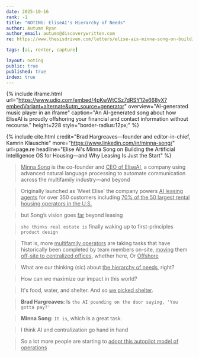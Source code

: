 ```yaml
---
date: 2025-10-16
rank: -1
title: "NOTING: EliseAI's Hierarchy of Needs"
author: Autumn Ryan
author_email: autumn@discoverywritten.com
re: https://www.thesisdriven.com/letters/elise-ais-minna-song-on-building/

tags: [ai, renter, capture]

layout: noting
public: true
published: true
index: true
---
```


{% include iframe.html
    url="https://www.udio.com/embed/4pKwWtCSz7dRSY12e668yX?embedVariant=alternate&utm_source=generator"
    overview="AI-generated music player in an iframe"
    caption="An AI-generated song about how EliseAI is proudly offshoring your financial and contact information without recourse."
    height=228
    style="border-radius:12px;"
%}

{% include cite.html
  credit="Brad Hargreaves—founder and editor-in-chief, Kamrin Klauschie"
  more="https://www.linkedin.com/in/minna-song/"
  url=page.re
  headline="Elise AI's Minna Song on Building the Artificial Intelligence OS for Housing—and Why Leasing Is Just the Start"
%}

> <u>Minna Song</u> is the co-founder and <u>CEO of EliseAI</u>,
a company using advanced natural language processing to automate communication across the multifamily industry—and beyond

> Originally launched as 'Meet Elise'
the company powers <u>AI leasing agents</u> for over 350 customers
including <u>70% of the 50 largest rental housing operators in the U.S.</u>

> but Song’s vision goes <u>far</u> beyond leasing

> `she thinks real estate is` finally waking up
to first-principles `product design`

> That is, more <u>multifamily operators</u> are taking tasks
that have historically been completed by team members on-site,
<u>moving</u> them <u>off-site to centralized offices</u>, whether here, Or <u>Offshore</u>

> What are our thinking (sic) about <u>the hierarchy of needs</u>, right?

> How can we maximize our impact in this world?

> It's food, water, and shelter. And so <u>we picked shelter</u>.

> **Brad Hargreaves:** Is `the AI pounding on the door saying, 'You gotta pay?'`

> **Minna Song:** `It is`, which is a great task.

> I think AI and centralization go hand in hand

> So a lot more people are starting to <u>adopt this autopilot model of operations</u>
